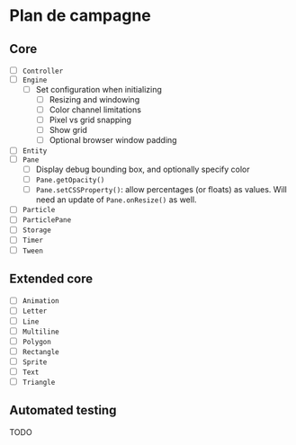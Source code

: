 # Plan de campagne

## Core

- [ ] `Controller`
- [ ] `Engine`
  - [ ] Set configuration when initializing
    - [ ] Resizing and windowing
    - [ ] Color channel limitations
    - [ ] Pixel vs grid snapping
    - [ ] Show grid
    - [ ] Optional browser window padding
- [ ] `Entity`
- [ ] `Pane`
  - [ ] Display debug bounding box, and optionally specify color
  - [ ] `Pane.getOpacity()`
  - [ ] `Pane.setCSSProperty()`: allow percentages (or floats) as values. Will need an update of `Pane.onResize()` as well.
- [ ] `Particle`
- [ ] `ParticlePane`
- [ ] `Storage`
- [ ] `Timer`
- [ ] `Tween`

## Extended core

- [ ] `Animation`
- [ ] `Letter`
- [ ] `Line`
- [ ] `Multiline`
- [ ] `Polygon`
- [ ] `Rectangle`
- [ ] `Sprite`
- [ ] `Text`
- [ ] `Triangle`

## Automated testing

TODO
